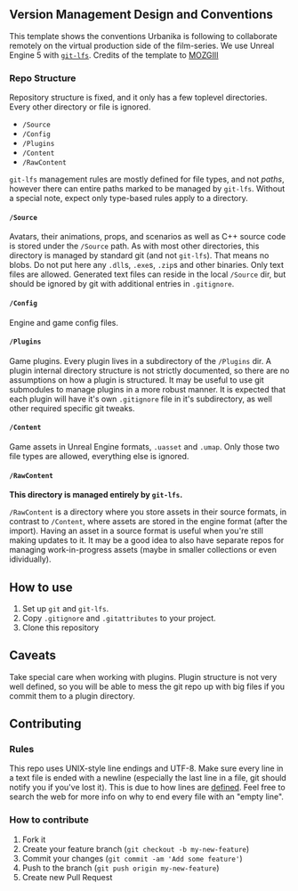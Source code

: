 ## Version Management Design and Conventions

This template shows the conventions Urbanika is following to collaborate remotely on the virtual production side of the film-series. We use Unreal Engine 5 with [`git-lfs`](https://git-lfs.github.com/). Credits of the template to [MOZGIII](https://github.com/MOZGIII)

### Repo Structure

Repository structure is fixed, and it only has a few toplevel directories. Every other directory or file is ignored.
- `/Source`
- `/Config`
- `/Plugins`
- `/Content`
- `/RawContent`

`git-lfs` management rules are mostly defined for file types, and not _paths_, however there can entire paths marked to be managed by `git-lfs`. Without a special note, expect only type-based rules apply to a directory.

#### `/Source`

Avatars, their animations, props, and scenarios as well as C++ source code is stored under the `/Source` path. As with most other directories, this directory is managed by standard git (and not `git-lfs`). That means no blobs. Do not put here any `.dll`s, `.exe`s, `.zip`s and other binaries. Only text files are allowed.
Generated text files can reside in the local `/Source` dir, but should be ignored by git with additional entries in `.gitignore`.

#### `/Config`

Engine and game config files.

#### `/Plugins`

Game plugins. Every plugin lives in a subdirectory of the `/Plugins` dir. A plugin internal directory structure is not strictly documented, so there are no assumptions on how a plugin is structured.
It may be useful to use git submodules to manage plugins in a more robust manner.
It is expected that each plugin will have it's own `.gitignore` file in it's subdirectory, as well other required specific git tweaks.

#### `/Content`

Game assets in Unreal Engine formats, `.uasset` and `.umap`. Only those two file types are allowed, everything else is ignored.

#### `/RawContent`

**This directory is managed entirely by `git-lfs`.**

`/RawContent` is a directory where you store assets in their source formats, in contrast to `/Content`, where assets are stored in the engine format (after the import). Having an asset in a source format is useful when you're still making updates to it. It may be a good idea to also have separate repos for managing work-in-progress assets (maybe in smaller collections or even idividually).

## How to use

1. Set up `git` and `git-lfs`.
2. Copy `.gitignore` and `.gitattributes` to your project.
3. Clone this repository

## Caveats

Take special care when working with plugins. Plugin structure is not very well defined, so you will be able to mess the git repo up with big files if you commit them to a plugin directory.

## Contributing

### Rules

This repo uses UNIX-style line endings and UTF-8.
Make sure every line in a text file is ended with a newline (especially the last line in a file, git should notify you if you've lost it). This is due to how lines are [defined](http://pubs.opengroup.org/onlinepubs/9699919799/basedefs/V1_chap03.html#tag_03_206). Feel free to search the web for more info on why to end every file with an "empty line".

### How to contribute

1. Fork it
2. Create your feature branch (`git checkout -b my-new-feature`)
3. Commit your changes (`git commit -am 'Add some feature'`)
4. Push to the branch (`git push origin my-new-feature`)
5. Create new Pull Request

